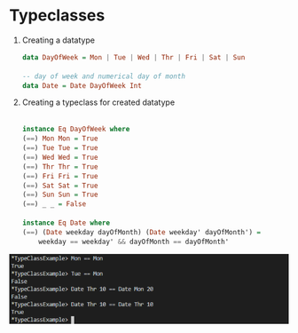 # Typeclasses

1. Creating a datatype

    ```Haskell
    data DayOfWeek = Mon | Tue | Wed | Thr | Fri | Sat | Sun

    -- day of week and numerical day of month
    data Date = Date DayOfWeek Int
    ```

2. Creating a typeclass for created datatype

    ```Haskell

    instance Eq DayOfWeek where
    (==) Mon Mon = True
    (==) Tue Tue = True
    (==) Wed Wed = True
    (==) Thr Thr = True
    (==) Fri Fri = True
    (==) Sat Sat = True
    (==) Sun Sun = True
    (==) _ _ = False

    instance Eq Date where
    (==) (Date weekday dayOfMonth) (Date weekday' dayOfMonth') = 
        weekday == weekday' && dayOfMonth == dayOfMonth'
    ```

![Output](img/cmd40.png)


